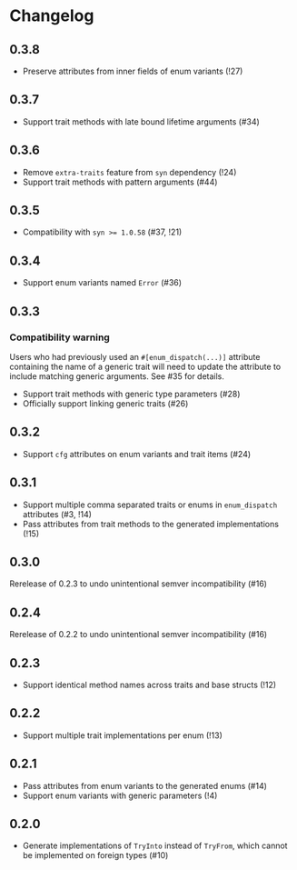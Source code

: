# Changelog

## 0.3.8

- Preserve attributes from inner fields of enum variants (!27)

## 0.3.7

- Support trait methods with late bound lifetime arguments (#34)

## 0.3.6

- Remove `extra-traits` feature from `syn` dependency (!24)
- Support trait methods with pattern arguments (#44)

## 0.3.5

- Compatibility with `syn >= 1.0.58` (#37, !21)

## 0.3.4

- Support enum variants named `Error` (#36)

## 0.3.3

### Compatibility warning
Users who had previously used an `#[enum_dispatch(...)]` attribute containing the name of a generic trait will need to update the attribute to include matching generic arguments.
See #35 for details.

- Support trait methods with generic type parameters (#28)
- Officially support linking generic traits (#26)

## 0.3.2

- Support `cfg` attributes on enum variants and trait items (#24)

## 0.3.1

- Support multiple comma separated traits or enums in `enum_dispatch` attributes (#3, !14)
- Pass attributes from trait methods to the generated implementations (!15)

## 0.3.0

Rerelease of 0.2.3 to undo unintentional semver incompatibility (#16)

## 0.2.4

Rerelease of 0.2.2 to undo unintentional semver incompatibility (#16)

## 0.2.3

- Support identical method names across traits and base structs (!12)

## 0.2.2

- Support multiple trait implementations per enum (!13)

## 0.2.1

- Pass attributes from enum variants to the generated enums (#14)
- Support enum variants with generic parameters (!4)

## 0.2.0

- Generate implementations of `TryInto` instead of `TryFrom`, which cannot be implemented on foreign types (#10)
